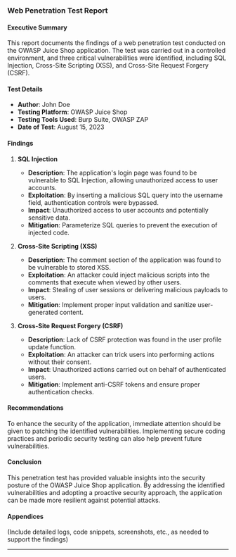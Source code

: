 ### Web Penetration Test Report

#### Executive Summary

This report documents the findings of a web penetration test conducted on the OWASP Juice Shop application. The test was carried out in a controlled environment, and three critical vulnerabilities were identified, including SQL Injection, Cross-Site Scripting (XSS), and Cross-Site Request Forgery (CSRF).

#### Test Details

- **Author**: John Doe
- **Testing Platform**: OWASP Juice Shop
- **Testing Tools Used**: Burp Suite, OWASP ZAP
- **Date of Test**: August 15, 2023

#### Findings

1. **SQL Injection**

   - **Description**: The application's login page was found to be vulnerable to SQL Injection, allowing unauthorized access to user accounts.
   - **Exploitation**: By inserting a malicious SQL query into the username field, authentication controls were bypassed.
   - **Impact**: Unauthorized access to user accounts and potentially sensitive data.
   - **Mitigation**: Parameterize SQL queries to prevent the execution of injected code.

2. **Cross-Site Scripting (XSS)**

   - **Description**: The comment section of the application was found to be vulnerable to stored XSS.
   - **Exploitation**: An attacker could inject malicious scripts into the comments that execute when viewed by other users.
   - **Impact**: Stealing of user sessions or delivering malicious payloads to users.
   - **Mitigation**: Implement proper input validation and sanitize user-generated content.

3. **Cross-Site Request Forgery (CSRF)**

   - **Description**: Lack of CSRF protection was found in the user profile update function.
   - **Exploitation**: An attacker can trick users into performing actions without their consent.
   - **Impact**: Unauthorized actions carried out on behalf of authenticated users.
   - **Mitigation**: Implement anti-CSRF tokens and ensure proper authentication checks.

#### Recommendations

To enhance the security of the application, immediate attention should be given to patching the identified vulnerabilities. Implementing secure coding practices and periodic security testing can also help prevent future vulnerabilities.

#### Conclusion

This penetration test has provided valuable insights into the security posture of the OWASP Juice Shop application. By addressing the identified vulnerabilities and adopting a proactive security approach, the application can be made more resilient against potential attacks.

#### Appendices

(Include detailed logs, code snippets, screenshots, etc., as needed to support the findings)

---
